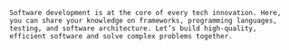 
`Software development is at the core of every tech innovation. Here, you can share your knowledge on frameworks, programming languages, testing, and software architecture. Let’s build high-quality, efficient software and solve complex problems together.`